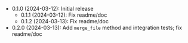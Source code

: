 * 0.1.0 (2024-03-12): Initial release
    * 0.1.1 (2024-03-12): Fix readme/doc
    * 0.1.2 (2024-03-13): Fix readme/doc
* 0.2.0 (2024-03-13): Add `merge_file` method and integration tests; fix readme/doc


